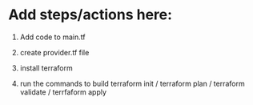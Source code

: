 # Add steps/actions here:

1. Add code to main.tf

2. create provider.tf file

3. install terraform

4. run the commands to build terraform init / terraform plan / terraform validate / terrfaform apply